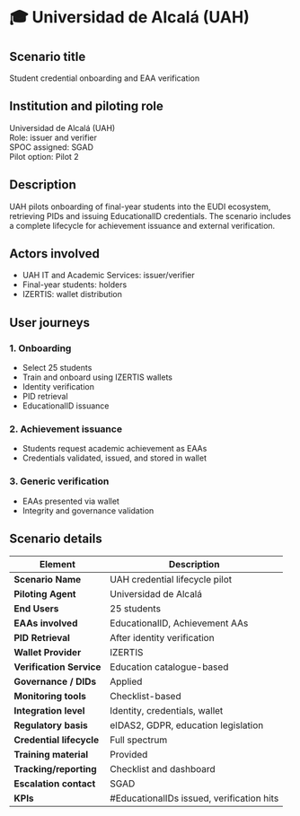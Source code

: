 # 🎓 Universidad de Alcalá (UAH)

## Scenario title
Student credential onboarding and EAA verification

## Institution and piloting role
Universidad de Alcalá (UAH)  
Role: issuer and verifier  
SPOC assigned: SGAD  
Pilot option: Pilot 2

## Description
UAH pilots onboarding of final-year students into the EUDI ecosystem, retrieving PIDs and issuing EducationalID credentials. The scenario includes a complete lifecycle for achievement issuance and external verification.

## Actors involved
- UAH IT and Academic Services: issuer/verifier
- Final-year students: holders
- IZERTIS: wallet distribution

## User journeys
### 1. Onboarding
- Select 25 students
- Train and onboard using IZERTIS wallets
- Identity verification
- PID retrieval
- EducationalID issuance

### 2. Achievement issuance
- Students request academic achievement as EAAs
- Credentials validated, issued, and stored in wallet

### 3. Generic verification
- EAAs presented via wallet
- Integrity and governance validation

## Scenario details
| Element                        | Description                                                                 |
|-------------------------------|-----------------------------------------------------------------------------|
| **Scenario Name**             | UAH credential lifecycle pilot                                              |
| **Piloting Agent**            | Universidad de Alcalá                                                      |
| **End Users**                 | 25 students                                                                |
| **EAAs involved**             | EducationalID, Achievement AAs                                             |
| **PID Retrieval**             | After identity verification                                                |
| **Wallet Provider**           | IZERTIS                                                                    |
| **Verification Service**      | Education catalogue-based                                                  |
| **Governance / DIDs**         | Applied                                                                    |
| **Monitoring tools**          | Checklist-based                                                            |
| **Integration level**         | Identity, credentials, wallet                                              |
| **Regulatory basis**          | eIDAS2, GDPR, education legislation                                        |
| **Credential lifecycle**      | Full spectrum                                                              |
| **Training material**         | Provided                                                                   |
| **Tracking/reporting**        | Checklist and dashboard                                                    |
| **Escalation contact**        | SGAD                                                                       |
| **KPIs**                      | #EducationalIDs issued, verification hits                                  |
